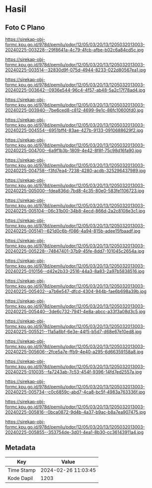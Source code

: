 # Hasil

## Foto C Plano

https://sirekap-obj-formc.kpu.go.id/978d/pemilu/pdpr/12/05/03/20/13/1205032013003-20240225-003228--29f8641a-4c79-4fcb-afbe-b02c6a84cd5c.jpg

https://sirekap-obj-formc.kpu.go.id/978d/pemilu/pdpr/12/05/03/20/13/1205032013003-20240225-003514--32830d9f-075d-4944-8233-022d80567ea1.jpg

https://sirekap-obj-formc.kpu.go.id/978d/pemilu/pdpr/12/05/03/20/13/1205032013003-20240225-003642--0936e544-96c4-4f57-ab48-5a2c17f78ad4.jpg

https://sirekap-obj-formc.kpu.go.id/978d/pemilu/pdpr/12/05/03/20/13/1205032013003-20240225-003940--7be6ced8-c812-4699-9e1c-86fc10600fd0.jpg

https://sirekap-obj-formc.kpu.go.id/978d/pemilu/pdpr/12/05/03/20/13/1205032013003-20240225-004554--6951bff4-83ae-427b-9133-0910688629f2.jpg

https://sirekap-obj-formc.kpu.go.id/978d/pemilu/pdpr/12/05/03/20/13/1205032013003-20240225-004700--6a9f1b3b-1809-4e42-8f8f-75c98d16fa90.jpg

https://sirekap-obj-formc.kpu.go.id/978d/pemilu/pdpr/12/05/03/20/13/1205032013003-20240225-004758--f3fd7ea4-7238-4280-acdb-325296437989.jpg

https://sirekap-obj-formc.kpu.go.id/978d/pemilu/pdpr/12/05/03/20/13/1205032013003-20240225-005000--fdea836d-7bd8-4c35-80e0-583fe1106723.jpg

https://sirekap-obj-formc.kpu.go.id/978d/pemilu/pdpr/12/05/03/20/13/1205032013003-20240225-005104--06c31b00-34b8-4ecd-866d-2a2c8108e3c1.jpg

https://sirekap-obj-formc.kpu.go.id/978d/pemilu/pdpr/12/05/03/20/13/1205032013003-20240225-005141--621d0c6b-f086-4a94-815b-adee15fbaadf.jpg

https://sirekap-obj-formc.kpu.go.id/978d/pemilu/pdpr/12/05/03/20/13/1205032013003-20240225-005228--74847401-37b9-45fe-8dd7-101045c2654a.jpg

https://sirekap-obj-formc.kpu.go.id/978d/pemilu/pdpr/12/05/03/20/13/1205032013003-20240225-010156--d42e2b33-2516-44a3-8a83-2a97b5838516.jpg

https://sirekap-obj-formc.kpu.go.id/978d/pemilu/pdpr/12/05/03/20/13/1205032013003-20240225-005402--a7b6e547-dfcd-4304-944b-fae6b698a39b.jpg

https://sirekap-obj-formc.kpu.go.id/978d/pemilu/pdpr/12/05/03/20/13/1205032013003-20240225-005440--3de6c732-7941-4e8a-abcc-a33f3a08d3c5.jpg

https://sirekap-obj-formc.kpu.go.id/978d/pemilu/pdpr/12/05/03/20/13/1205032013003-20240225-005521--11a5a6bf-6e3e-44f5-b5d7-d68e67e10ed8.jpg

https://sirekap-obj-formc.kpu.go.id/978d/pemilu/pdpr/12/05/03/20/13/1205032013003-20240225-005606--2fce5a7e-ffb9-4e40-a295-6d66359158a8.jpg

https://sirekap-obj-formc.kpu.go.id/978d/pemilu/pdpr/12/05/03/20/13/1205032013003-20240225-010035--fa7243ab-7c53-454f-9396-14fd7ed2557a.jpg

https://sirekap-obj-formc.kpu.go.id/978d/pemilu/pdpr/12/05/03/20/13/1205032013003-20240225-005734--c0c6859c-abd7-4ca8-bc5f-4983a763336f.jpg

https://sirekap-obj-formc.kpu.go.id/978d/pemilu/pdpr/12/05/03/20/13/1205032013003-20240225-005816--0bca0872-9d4b-4a37-b9ac-b8a7ea907475.jpg

https://sirekap-obj-formc.kpu.go.id/978d/pemilu/pdpr/12/05/03/20/13/1205032013003-20240225-005855--353754de-3d01-4ea1-8b30-cc36143911a4.jpg


## Metadata

| Key        | Value               |
| ---------- | ------------------- |
| Time Stamp | 2024-02-26 11:03:45 |
| Kode Dapil | 1203                |



